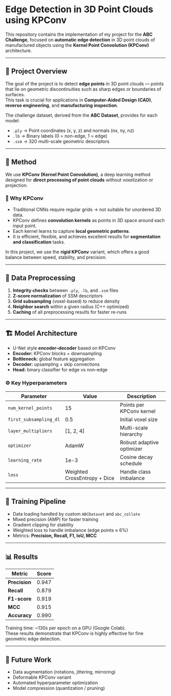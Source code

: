 # Edge Detection in 3D Point Clouds using KPConv

This repository contains the implementation of my project for the **ABC Challenge**, focused on **automatic edge detection** in 3D point clouds of manufactured objects using the **Kernel Point Convolution (KPConv)** architecture.

---

## 📘 Project Overview

The goal of the project is to detect **edge points** in 3D point clouds — points that lie on geometric discontinuities such as sharp edges or boundaries of surfaces.  
This task is crucial for applications in **Computer-Aided Design (CAD)**, **reverse engineering**, and **manufacturing inspection**.

The challenge dataset, derived from the **ABC Dataset**, provides for each model:
- `.ply` → Point coordinates (x, y, z) and normals (nx, ny, nz)
- `.lb` → Binary labels (0 = non-edge, 1 = edge)
- `.ssm` → 320 multi-scale geometric descriptors

---

## 🚀 Method

We use **KPConv (Kernel Point Convolution)**, a deep learning method designed for **direct processing of point clouds** without voxelization or projection.

### 🧠 Why KPConv
- Traditional CNNs require regular grids → not suitable for unordered 3D data.  
- KPConv defines **convolution kernels** as points in 3D space around each input point.  
- Each kernel learns to capture **local geometric patterns**.  
- It is efficient, flexible, and achieves excellent results for **segmentation and classification** tasks.

In this project, we use the **rigid KPConv** variant, which offers a good balance between speed, stability, and precision.

---

## 🧹 Data Preprocessing

1. **Integrity checks** between `.ply`, `.lb`, and `.ssm` files  
2. **Z-score normalization** of SSM descriptors  
3. **Grid subsampling** (voxel-based) to reduce density  
4. **Neighbor search** within a given radius (C++ optimized)  
5. **Caching** of all preprocessing results for faster re-runs  

---

## 🏗️ Model Architecture

- U-Net style **encoder–decoder** based on KPConv  
- **Encoder:** KPConv blocks + downsampling  
- **Bottleneck:** global feature aggregation  
- **Decoder:** upsampling + skip connections  
- **Head:** binary classifier for edge vs non-edge

### ⚙️ Key Hyperparameters
| Parameter | Value | Description |
|------------|--------|-------------|
| `num_kernel_points` | 15 | Points per KPConv kernel |
| `first_subsampling_dl` | 0.5 | Initial voxel size |
| `layer_multipliers` | [1, 2, 4] | Multi-scale hierarchy |
| `optimizer` | AdamW | Robust adaptive optimizer |
| `learning_rate` | 1e-3 | Cosine decay schedule |
| `loss` | Weighted CrossEntropy + Dice | Handle class imbalance |

---

## 🧪 Training Pipeline

- Data loading handled by custom `ABCDataset` and `abc_collate`
- Mixed precision (AMP) for faster training
- Gradient clipping for stability
- Weighted loss to handle imbalance (edge points ≈ 6%)
- Metrics: **Precision, Recall, F1, IoU, MCC**

---

## 📊 Results

| Metric | Score |
|---------|-------|
| **Precision** | 0.947 |
| **Recall** | 0.879 |
| **F1-score** | 0.919 |
| **MCC** | 0.915 |
| **Accuracy** | 0.990 |

Training time: ~130s per epoch on a GPU (Google Colab).  
These results demonstrate that KPConv is highly effective for fine geometric edge detection.

---

## 🔮 Future Work

- Data augmentation (rotations, jittering, mirroring)  
- Deformable KPConv variant  
- Automated hyperparameter optimization  
- Model compression (quantization / pruning)

